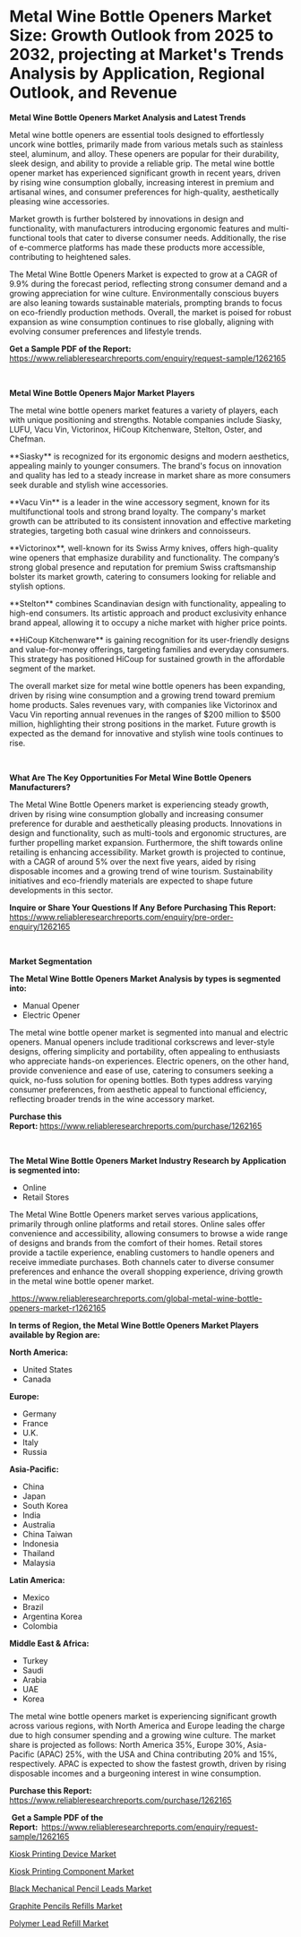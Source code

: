 <p><h1>Metal Wine Bottle Openers Market Size: Growth Outlook from 2025 to 2032, projecting at Market's Trends Analysis by Application, Regional Outlook, and Revenue</h1></p><p><strong>Metal Wine Bottle Openers Market Analysis and Latest Trends</strong></p>
<p><p>Metal wine bottle openers are essential tools designed to effortlessly uncork wine bottles, primarily made from various metals such as stainless steel, aluminum, and alloy. These openers are popular for their durability, sleek design, and ability to provide a reliable grip. The metal wine bottle opener market has experienced significant growth in recent years, driven by rising wine consumption globally, increasing interest in premium and artisanal wines, and consumer preferences for high-quality, aesthetically pleasing wine accessories.</p><p>Market growth is further bolstered by innovations in design and functionality, with manufacturers introducing ergonomic features and multi-functional tools that cater to diverse consumer needs. Additionally, the rise of e-commerce platforms has made these products more accessible, contributing to heightened sales.</p><p>The Metal Wine Bottle Openers Market is expected to grow at a CAGR of 9.9% during the forecast period, reflecting strong consumer demand and a growing appreciation for wine culture. Environmentally conscious buyers are also leaning towards sustainable materials, prompting brands to focus on eco-friendly production methods. Overall, the market is poised for robust expansion as wine consumption continues to rise globally, aligning with evolving consumer preferences and lifestyle trends.</p></p>
<p><strong>Get a Sample PDF of the Report:&nbsp;</strong> <a href="https://www.reliableresearchreports.com/enquiry/request-sample/1262165?utm_campaign=116&utm_medium=2&utm_source=Github&utm_content=ia&utm_term=05042025&utm_id=metal-wine-bottle-openers">https://www.reliableresearchreports.com/enquiry/request-sample/1262165</a></p>
<p>&nbsp;</p>
<p><strong>Metal Wine Bottle Openers Major Market Players</strong></p>
<p><p>The metal wine bottle openers market features a variety of players, each with unique positioning and strengths. Notable companies include Siasky, LUFU, Vacu Vin, Victorinox, HiCoup Kitchenware, Stelton, Oster, and Chefman. </p><p>**Siasky** is recognized for its ergonomic designs and modern aesthetics, appealing mainly to younger consumers. The brand's focus on innovation and quality has led to a steady increase in market share as more consumers seek durable and stylish wine accessories.</p><p>**Vacu Vin** is a leader in the wine accessory segment, known for its multifunctional tools and strong brand loyalty. The company's market growth can be attributed to its consistent innovation and effective marketing strategies, targeting both casual wine drinkers and connoisseurs.</p><p>**Victorinox**, well-known for its Swiss Army knives, offers high-quality wine openers that emphasize durability and functionality. The company’s strong global presence and reputation for premium Swiss craftsmanship bolster its market growth, catering to consumers looking for reliable and stylish options.</p><p>**Stelton** combines Scandinavian design with functionality, appealing to high-end consumers. Its artistic approach and product exclusivity enhance brand appeal, allowing it to occupy a niche market with higher price points.</p><p>**HiCoup Kitchenware** is gaining recognition for its user-friendly designs and value-for-money offerings, targeting families and everyday consumers. This strategy has positioned HiCoup for sustained growth in the affordable segment of the market.</p><p>The overall market size for metal wine bottle openers has been expanding, driven by rising wine consumption and a growing trend toward premium home products. Sales revenues vary, with companies like Victorinox and Vacu Vin reporting annual revenues in the ranges of $200 million to $500 million, highlighting their strong positions in the market. Future growth is expected as the demand for innovative and stylish wine tools continues to rise.</p></p>
<p>&nbsp;</p>
<p><strong>What Are The Key Opportunities For Metal Wine Bottle Openers Manufacturers?</strong></p>
<p><p>The Metal Wine Bottle Openers market is experiencing steady growth, driven by rising wine consumption globally and increasing consumer preference for durable and aesthetically pleasing products. Innovations in design and functionality, such as multi-tools and ergonomic structures, are further propelling market expansion. Furthermore, the shift towards online retailing is enhancing accessibility. Market growth is projected to continue, with a CAGR of around 5% over the next five years, aided by rising disposable incomes and a growing trend of wine tourism. Sustainability initiatives and eco-friendly materials are expected to shape future developments in this sector.</p></p>
<p><strong>Inquire or Share Your Questions If Any Before Purchasing This Report:</strong> <a href="https://www.reliableresearchreports.com/enquiry/pre-order-enquiry/1262165?utm_campaign=116&utm_medium=2&utm_source=Github&utm_content=ia&utm_term=05042025&utm_id=metal-wine-bottle-openers">https://www.reliableresearchreports.com/enquiry/pre-order-enquiry/1262165</a></p>
<p>&nbsp;</p>
<p><strong>Market Segmentation</strong></p>
<p><strong>The Metal Wine Bottle Openers Market Analysis by types is segmented into:</strong></p>
<p><ul><li>Manual Opener</li><li>Electric Opener</li></ul></p>
<p><p>The metal wine bottle opener market is segmented into manual and electric openers. Manual openers include traditional corkscrews and lever-style designs, offering simplicity and portability, often appealing to enthusiasts who appreciate hands-on experiences. Electric openers, on the other hand, provide convenience and ease of use, catering to consumers seeking a quick, no-fuss solution for opening bottles. Both types address varying consumer preferences, from aesthetic appeal to functional efficiency, reflecting broader trends in the wine accessory market.</p></p>
<p><strong>Purchase this Report:&nbsp;</strong><a href="https://www.reliableresearchreports.com/purchase/1262165?utm_campaign=116&utm_medium=2&utm_source=Github&utm_content=ia&utm_term=05042025&utm_id=metal-wine-bottle-openers">https://www.reliableresearchreports.com/purchase/1262165</a></p>
<p>&nbsp;</p>
<p><strong>The Metal Wine Bottle Openers Market Industry Research by Application is segmented into:</strong></p>
<p><ul><li>Online</li><li>Retail Stores</li></ul></p>
<p><p>The Metal Wine Bottle Openers market serves various applications, primarily through online platforms and retail stores. Online sales offer convenience and accessibility, allowing consumers to browse a wide range of designs and brands from the comfort of their homes. Retail stores provide a tactile experience, enabling customers to handle openers and receive immediate purchases. Both channels cater to diverse consumer preferences and enhance the overall shopping experience, driving growth in the metal wine bottle opener market.</p></p>
<p><a href="https://www.reliableresearchreports.com/global-metal-wine-bottle-openers-market-r1262165?utm_campaign=116&utm_medium=2&utm_source=Github&utm_content=ia&utm_term=05042025&utm_id=metal-wine-bottle-openers">&nbsp;https://www.reliableresearchreports.com/global-metal-wine-bottle-openers-market-r1262165</a></p>
<p><strong>In terms of Region, the Metal Wine Bottle Openers Market Players available by Region are:</strong></p>
<p>
    <p> <strong> North America: </strong>
        <ul>
            <li>United States</li>
            <li>Canada</li>
        </ul>
        </p> 
    <p> <strong> Europe: </strong>
        <ul>
            <li>Germany</li>
            <li>France</li>
            <li>U.K.</li>
            <li>Italy</li>
            <li>Russia</li>
        </ul>
        </p> 
    <p> <strong> Asia-Pacific: </strong>
        <ul>
            <li>China</li>
            <li>Japan</li>
            <li>South Korea</li>
            <li>India</li>
            <li>Australia</li>
            <li>China Taiwan</li>
            <li>Indonesia</li>
            <li>Thailand</li>
            <li>Malaysia</li>
        </ul>
        </p> 
    <p> <strong> Latin America: </strong>
        <ul>
            <li>Mexico</li>
            <li>Brazil</li>
            <li>Argentina Korea</li>
            <li>Colombia</li>
        </ul>
        </p> 
    <p> <strong> Middle East & Africa: </strong>
        <ul>
            <li>Turkey</li>
            <li>Saudi</li>
            <li>Arabia</li>
            <li>UAE</li>
            <li>Korea</li>
        </ul>
    </p>
    </p>
<p><p>The metal wine bottle openers market is experiencing significant growth across various regions, with North America and Europe leading the charge due to high consumer spending and a growing wine culture. The market share is projected as follows: North America 35%, Europe 30%, Asia-Pacific (APAC) 25%, with the USA and China contributing 20% and 15%, respectively. APAC is expected to show the fastest growth, driven by rising disposable incomes and a burgeoning interest in wine consumption.</p></p>
<p><strong>Purchase this Report: </strong><a href="https://www.reliableresearchreports.com/purchase/1262165?utm_campaign=116&utm_medium=2&utm_source=Github&utm_content=ia&utm_term=05042025&utm_id=metal-wine-bottle-openers">https://www.reliableresearchreports.com/purchase/1262165</a></p>
<p>&nbsp;<strong>Get a Sample PDF of the Report:&nbsp;&nbsp;</strong><a href="https://www.reliableresearchreports.com/enquiry/request-sample/1262165?utm_campaign=116&utm_medium=2&utm_source=Github&utm_content=ia&utm_term=05042025&utm_id=metal-wine-bottle-openers">https://www.reliableresearchreports.com/enquiry/request-sample/1262165</a></p>
<p><strong></strong></p>
<p><p><a href="https://github.com/danzopachllq/Market-Research-Report-List-1/blob/main/kiosk-printing-device-market.md?utm_campaign=116&utm_medium=2&utm_source=Github&utm_content=ia&utm_term=05042025&utm_id=metal-wine-bottle-openers">Kiosk Printing Device Market</a></p><p><a href="https://github.com/hadshpinay/Market-Research-Report-List-1/blob/main/kiosk-printing-component-market.md?utm_campaign=116&utm_medium=2&utm_source=Github&utm_content=ia&utm_term=05042025&utm_id=metal-wine-bottle-openers">Kiosk Printing Component Market</a></p><p><a href="https://github.com/raaschadonle/Market-Research-Report-List-1/blob/main/black-mechanical-pencil-leads-market.md?utm_campaign=116&utm_medium=2&utm_source=Github&utm_content=ia&utm_term=05042025&utm_id=metal-wine-bottle-openers">Black Mechanical Pencil Leads Market</a></p><p><a href="https://github.com/palenjeppecd/Market-Research-Report-List-1/blob/main/graphite-pencils-refills-market.md?utm_campaign=116&utm_medium=2&utm_source=Github&utm_content=ia&utm_term=05042025&utm_id=metal-wine-bottle-openers">Graphite Pencils Refills Market</a></p><p><a href="https://github.com/fendtdjunawo/Market-Research-Report-List-1/blob/main/polymer-lead-refill-market.md?utm_campaign=116&utm_medium=2&utm_source=Github&utm_content=ia&utm_term=05042025&utm_id=metal-wine-bottle-openers">Polymer Lead Refill Market</a></p></p>